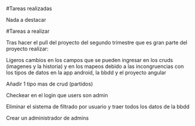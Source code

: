 #Tareas realizadas

Nada a destacar

#Tareas a realizar

Tras hacer el pull del proyecto del segundo trimestre que es gran parte del proyecto realizar:

Ligeros cambios en los campos que se pueden ingresar en los cruds (imagenes y la historia) y en los mapeos debido a las incongruencias con los tipos de datos en la app android, la bbdd y el proyecto angular

Añadir 1 tipo mas de crud (partidos)

Checkear en el login que users son admin

Eliminar el sistema de filtrado por usuario y traer todos los datos de la bbdd

Crear un administrador de admins
